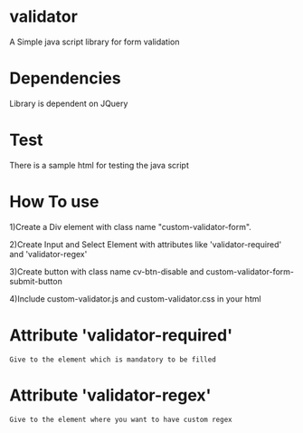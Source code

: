 # validator
A Simple java script library for form validation 

# Dependencies
Library is dependent on JQuery


# Test
There is a sample html for testing the java script

# How To use

1)Create a Div element with class name "custom-validator-form".

2)Create Input and Select Element with attributes like 'validator-required' and  'validator-regex'

3)Create button with class name cv-btn-disable and custom-validator-form-submit-button

4)Include custom-validator.js and custom-validator.css in your html 

# Attribute 'validator-required'
 
    Give to the element which is mandatory to be filled

# Attribute 'validator-regex' 
    
    Give to the element where you want to have custom regex